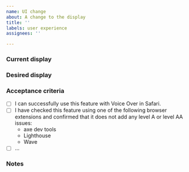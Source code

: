 ```yaml
---
name: UI change
about: A change to the display
title: ''
labels: user experience
assignees: ''

---
```


### Current display


### Desired display

### Acceptance criteria

- [ ] I can successfully use this feature with Voice Over in Safari.
- [ ] I have checked this feature using one of the following browser extensions and confirmed that it does not add any level A or level AA issues:
    * axe dev tools
    * Lighthouse
    * Wave
- [ ] ...

### Notes
